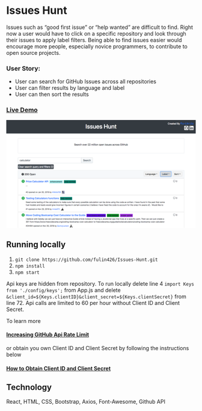 # Issues Hunt #

Issues such as “good first issue” or “help wanted” are difficult to find. Right now a user would have to click on a specific repository and look through their issues to apply label filters. Being able to find issues easier would encourage more people, especially novice programmers, to contribute to open source projects.

### User Story:
* User can search for GitHub Issues across all repositories
* User can filter results by language and label
* User can then sort the results

### [Live Demo](https://issueshunt.herokuapp.com/)

![Screenshots](./public/search_example.png)

## Running locally
1. `git clone https://github.com/fulin426/Issues-Hunt.git`
2. `npm install`
3. `npm start`

Api keys are hidden from repository. To run locally delete line 4 `import Keys from './config/keys';` from App.js and delete `&client_id=${Keys.clientID}&client_secret=${Keys.clientSecret}` from line 72. Api calls are limited to 60 per hour without Client ID and Client Secret.

To learn more
#### [Increasing GitHub Api Rate Limit](https://developer.github.com/v3/#increasing-the-unauthenticated-rate-limit-for-oauth-applications)

or obtain you own Client ID and Client Secret by following the instructions below
#### [How to Obtain Client ID and Client Secret](https://auth0.com/docs/connections/social/github)

## Technology ##
React, HTML, CSS, Bootstrap, Axios, Font-Awesome, Github API
